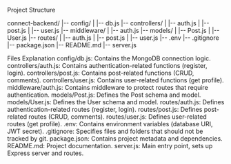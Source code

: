 Project Structure

connect-backend/
|-- config/
|   |-- db.js
|-- controllers/
|   |-- auth.js
|   |-- post.js
|   |-- user.js
|-- middleware/
|   |-- auth.js
|-- models/
|   |-- Post.js
|   |-- User.js
|-- routes/
|   |-- auth.js
|   |-- post.js
|   |-- user.js
|-- .env
|-- .gitignore
|-- package.json
|-- README.md
|-- server.js


Files Explanation
config/db.js: Contains the MongoDB connection logic.
controllers/auth.js: Contains authentication-related functions (register, login).
controllers/post.js: Contains post-related functions (CRUD, comments).
controllers/user.js: Contains user-related functions (get profile).
middleware/auth.js: Contains middleware to protect routes that require authentication.
models/Post.js: Defines the Post schema and model.
models/User.js: Defines the User schema and model.
routes/auth.js: Defines authentication-related routes (register, login).
routes/post.js: Defines post-related routes (CRUD, comments).
routes/user.js: Defines user-related routes (get profile).
.env: Contains environment variables (database URI, JWT secret).
.gitignore: Specifies files and folders that should not be tracked by git.
package.json: Contains project metadata and dependencies.
README.md: Project documentation.
server.js: Main entry point, sets up Express server and routes.